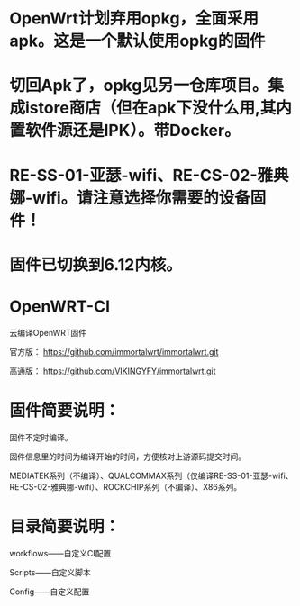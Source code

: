 # OpenWrt计划弃用opkg，全面采用apk。这是一个默认使用opkg的固件
# 切回Apk了，opkg见另一仓库项目。集成istore商店（但在apk下没什么用,其内置软件源还是IPK）。带Docker。
# RE-SS-01-亚瑟-wifi、RE-CS-02-雅典娜-wifi。请注意选择你需要的设备固件！
# 固件已切换到6.12内核。
# OpenWRT-CI
云编译OpenWRT固件

官方版：
https://github.com/immortalwrt/immortalwrt.git

高通版：
https://github.com/VIKINGYFY/immortalwrt.git

# 固件简要说明：

固件不定时编译。

固件信息里的时间为编译开始的时间，方便核对上游源码提交时间。

MEDIATEK系列（不编译）、QUALCOMMAX系列（仅编译RE-SS-01-亚瑟-wifi、RE-CS-02-雅典娜-wifi）、ROCKCHIP系列（不编译）、X86系列。

# 目录简要说明：

workflows——自定义CI配置

Scripts——自定义脚本

Config——自定义配置
